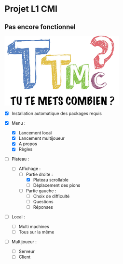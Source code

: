 # Projet L1 CMI
## Pas encore fonctionnel

![TTMC Logo](/client-side/ttmc/logo_accueil.png)

- [x] Installation automatique des packages requis

- [x] Menu :
  - [x] Lancement local
  - [x] Lancement multijoueur
  - [x] A propos
  - [x] Règles

- [ ] Plateau :
  - [ ] Affichage :
    - [ ] Partie droite :
      - [x] Plateau scrollable
      - [ ] Déplacement des pions

    - [ ] Partie gauche :
      - [ ] Choix de difficulté
      - [ ] Questions
      - [ ] Réponses

- [ ] Local :
  - [ ] Multi machines
  - [ ] Tous sur la même

- [ ] Multijoueur :
  - [ ] Serveur
  - [ ] Client